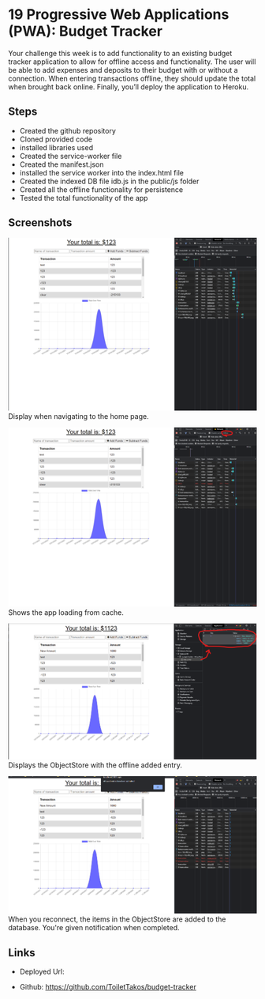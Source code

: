 # 19 Progressive Web Applications (PWA): Budget Tracker

Your challenge this week is to add functionality to an existing budget tracker application to allow for offline access and functionality. The user will be able to add expenses and deposits to their budget with or without a connection. When entering transactions offline, they should update the total when brought back online. Finally, you’ll deploy the application to Heroku.

## Steps

* Created the github repository
* Cloned provided code
* installed libraries used
* Created the service-worker file
* Created the manifest.json
* installed the service worker into the index.html file
* Created the indexed DB file idb.js in the public/js folder
* Created all the offline functionality for persistence
* Tested the total functionality of the app


## Screenshots

![Homepage default](./Assets/home-page.png)
Display when navigating to the home page.

![Displaying all users](./Assets/loads-offline.png)
Shows the app loading from cache.

![Displaying all users](./Assets/entry-added-offline.png)
Displays the ObjectStore with the offline added entry.

![Displaying all users](./Assets/amount-added-on-reconnect.png)
When you reconnect, the items in the ObjectStore are added to the database. You're given notification when completed.

## Links

* Deployed Url:

* Github: https://github.com/ToiletTakos/budget-tracker


